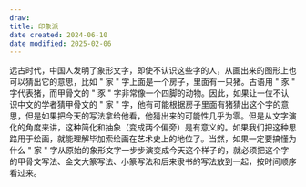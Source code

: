 ```yaml
---
draw:
title: 印象派
date created: 2024-06-10
date modified: 2025-02-06
---
```


远古时代，中国人发明了象形文字，即使不认识这些字的人，从画出来的图形上也可以猜出它的意思，比如 " 家 " 字上面是一个房子，里面有一只猪。古语用 " 豕 " 字代表猪，而甲骨文的 " 豕 " 字非常像一个四脚的动物。因此，如果让一位不认识中文的学者猜甲骨文的 " 家 " 字，他有可能根据房子里面有猪猜出这个字的意思，但是如果把今天的写法拿给他看，他猜出来的可能性几乎为零。但是从文字演化的角度来讲，这种简化和抽象（变成两个偏旁）是有意义的。如果我们把这种思路用于绘画，就能理解毕加索绘画在艺术史上的地位了。当然，如果一定要搞懂为什么 " 家 " 字从原始的象形文字一步步演变成今天这个样子的，就必须把这个字的甲骨文写法、金文大篆写法、小篆写法和后来隶书的写法放到一起，按时间顺序看过来。

<!-- more -->
